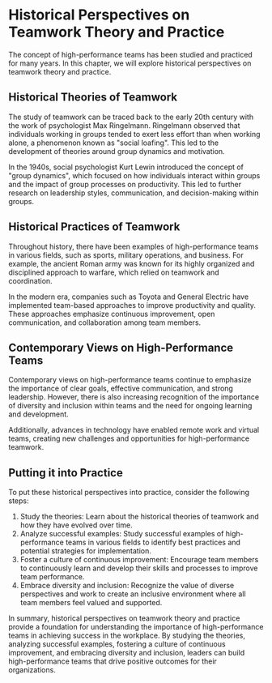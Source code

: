 # Historical Perspectives on Teamwork Theory and Practice

The concept of high-performance teams has been studied and practiced for many years. In this chapter, we will explore historical perspectives on teamwork theory and practice.

Historical Theories of Teamwork
-------------------------------

The study of teamwork can be traced back to the early 20th century with the work of psychologist Max Ringelmann. Ringelmann observed that individuals working in groups tended to exert less effort than when working alone, a phenomenon known as "social loafing". This led to the development of theories around group dynamics and motivation.

In the 1940s, social psychologist Kurt Lewin introduced the concept of "group dynamics", which focused on how individuals interact within groups and the impact of group processes on productivity. This led to further research on leadership styles, communication, and decision-making within groups.

Historical Practices of Teamwork
--------------------------------

Throughout history, there have been examples of high-performance teams in various fields, such as sports, military operations, and business. For example, the ancient Roman army was known for its highly organized and disciplined approach to warfare, which relied on teamwork and coordination.

In the modern era, companies such as Toyota and General Electric have implemented team-based approaches to improve productivity and quality. These approaches emphasize continuous improvement, open communication, and collaboration among team members.

Contemporary Views on High-Performance Teams
--------------------------------------------

Contemporary views on high-performance teams continue to emphasize the importance of clear goals, effective communication, and strong leadership. However, there is also increasing recognition of the importance of diversity and inclusion within teams and the need for ongoing learning and development.

Additionally, advances in technology have enabled remote work and virtual teams, creating new challenges and opportunities for high-performance teamwork.

Putting it into Practice
------------------------

To put these historical perspectives into practice, consider the following steps:

1. Study the theories: Learn about the historical theories of teamwork and how they have evolved over time.
2. Analyze successful examples: Study successful examples of high-performance teams in various fields to identify best practices and potential strategies for implementation.
3. Foster a culture of continuous improvement: Encourage team members to continuously learn and develop their skills and processes to improve team performance.
4. Embrace diversity and inclusion: Recognize the value of diverse perspectives and work to create an inclusive environment where all team members feel valued and supported.

In summary, historical perspectives on teamwork theory and practice provide a foundation for understanding the importance of high-performance teams in achieving success in the workplace. By studying the theories, analyzing successful examples, fostering a culture of continuous improvement, and embracing diversity and inclusion, leaders can build high-performance teams that drive positive outcomes for their organizations.

